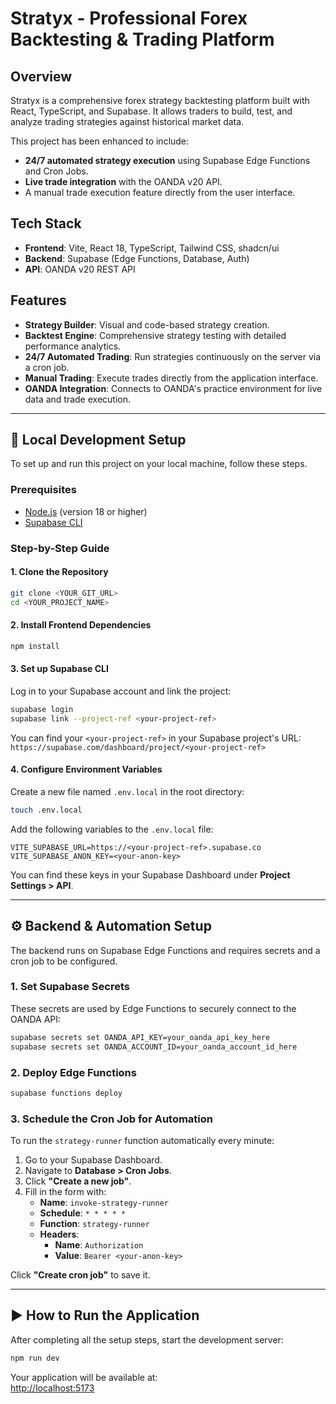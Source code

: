 
# Stratyx - Professional Forex Backtesting & Trading Platform

## Overview

Stratyx is a comprehensive forex strategy backtesting platform built with React, TypeScript, and Supabase. It allows traders to build, test, and analyze trading strategies against historical market data. 

This project has been enhanced to include:
- **24/7 automated strategy execution** using Supabase Edge Functions and Cron Jobs.
- **Live trade integration** with the OANDA v20 API.
- A manual trade execution feature directly from the user interface.

## Tech Stack

- **Frontend**: Vite, React 18, TypeScript, Tailwind CSS, shadcn/ui
- **Backend**: Supabase (Edge Functions, Database, Auth)
- **API**: OANDA v20 REST API

## Features

- **Strategy Builder**: Visual and code-based strategy creation.
- **Backtest Engine**: Comprehensive strategy testing with detailed performance analytics.
- **24/7 Automated Trading**: Run strategies continuously on the server via a cron job.
- **Manual Trading**: Execute trades directly from the application interface.
- **OANDA Integration**: Connects to OANDA's practice environment for live data and trade execution.

---

## 🚀 Local Development Setup

To set up and run this project on your local machine, follow these steps.

### Prerequisites

- [Node.js](https://nodejs.org/en/download/) (version 18 or higher)
- [Supabase CLI](https://supabase.com/docs/guides/cli/getting-started)

### Step-by-Step Guide

#### 1. Clone the Repository

```sh
git clone <YOUR_GIT_URL>
cd <YOUR_PROJECT_NAME>
```

#### 2. Install Frontend Dependencies

```sh
npm install
```

#### 3. Set up Supabase CLI

Log in to your Supabase account and link the project:

```sh
supabase login
supabase link --project-ref <your-project-ref>
```

You can find your `<your-project-ref>` in your Supabase project's URL:  
`https://supabase.com/dashboard/project/<your-project-ref>`

#### 4. Configure Environment Variables

Create a new file named `.env.local` in the root directory:

```sh
touch .env.local
```

Add the following variables to the `.env.local` file:

```env
VITE_SUPABASE_URL=https://<your-project-ref>.supabase.co
VITE_SUPABASE_ANON_KEY=<your-anon-key>
```

You can find these keys in your Supabase Dashboard under **Project Settings > API**.

---

## ⚙️ Backend & Automation Setup

The backend runs on Supabase Edge Functions and requires secrets and a cron job to be configured.

### 1. Set Supabase Secrets

These secrets are used by Edge Functions to securely connect to the OANDA API:

```sh
supabase secrets set OANDA_API_KEY=your_oanda_api_key_here
supabase secrets set OANDA_ACCOUNT_ID=your_oanda_account_id_here
```

### 2. Deploy Edge Functions

```sh
supabase functions deploy
```

### 3. Schedule the Cron Job for Automation

To run the `strategy-runner` function automatically every minute:

1. Go to your Supabase Dashboard.
2. Navigate to **Database > Cron Jobs**.
3. Click **"Create a new job"**.
4. Fill in the form with:
   - **Name**: `invoke-strategy-runner`
   - **Schedule**: `* * * * *`
   - **Function**: `strategy-runner`
   - **Headers**:
     - **Name**: `Authorization`
     - **Value**: `Bearer <your-anon-key>`

Click **"Create cron job"** to save it.

---

## ▶️ How to Run the Application

After completing all the setup steps, start the development server:

```sh
npm run dev
```

Your application will be available at:  
[http://localhost:5173](http://localhost:5173)
